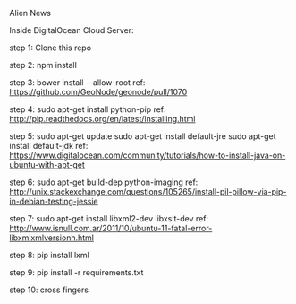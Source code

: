 Alien News


Inside DigitalOcean Cloud Server:

step 1:
Clone this repo

step 2:
npm install

step 3:
bower install --allow-root
ref: https://github.com/GeoNode/geonode/pull/1070

step 4:
sudo apt-get install python-pip
ref: http://pip.readthedocs.org/en/latest/installing.html

step 5:
sudo apt-get update
sudo apt-get install default-jre
sudo apt-get install default-jdk
ref: https://www.digitalocean.com/community/tutorials/how-to-install-java-on-ubuntu-with-apt-get

step 6:
sudo apt-get build-dep python-imaging
ref: http://unix.stackexchange.com/questions/105265/install-pil-pillow-via-pip-in-debian-testing-jessie

step 7:
sudo apt-get install libxml2-dev libxslt-dev 
ref: http://www.isnull.com.ar/2011/10/ubuntu-11-fatal-error-libxmlxmlversionh.html

step 8:
pip install lxml

step 9:
pip install -r requirements.txt

step 10:
cross fingers

